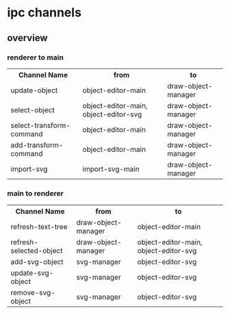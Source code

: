 # ipc channels

## overview
### renderer to main
<table>
    <tr>
        <th>Channel Name</th>
        <th>from</th>
        <th>to</th>
    <tr>
    <tr>
        <td>update-object</td>
        <td>object-editor-main</td>
        <td>draw-object-manager</td>
    <tr>
    <tr>
        <td>select-object</td>
        <td>object-editor-main, object-editor-svg</td>
        <td>draw-object-manager</td>
    <tr>
    <tr>
        <td>select-transform-command</td>
        <td>object-editor-main</td>
        <td>draw-object-manager</td>
    <tr>
    <tr>
        <td>add-transform-command</td>
        <td>object-editor-main</td>
        <td>draw-object-manager</td>
    <tr>
    <tr>
        <td>import-svg</td>
        <td>import-svg-main</td>
        <td>draw-object-manager</td>
    <tr>
</table>

### main to renderer
<table>
    <tr>
        <th>Channel Name</th>
        <th>from</th>
        <th>to</th>
    <tr>
    <tr>
        <td>refresh-text-tree</td>
        <td>draw-object-manager</td>
        <td>object-editor-main</td>
    <tr>
    <tr>
        <td>refresh-selected-object</td>
        <td>draw-object-manager</td>
        <td>object-editor-main, object-editor-svg</td>
    <tr>
    <tr>
        <td>add-svg-object</td>
        <td>svg-manager</td>
        <td>object-editor-svg</td>
    <tr>
    <tr>
        <td>update-svg-object</td>
        <td>svg-manager</td>
        <td>object-editor-svg</td>
    <tr>
    <tr>
        <td>remove-svg-object</td>
        <td>svg-manager</td>
        <td>object-editor-svg</td>
    <tr>
</table>

<!--  todo: document specific channels -->